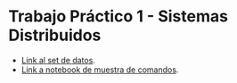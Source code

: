 # Trabajo Práctico 1 - Sistemas Distribuidos
- [Link al set de datos](https://www.kaggle.com/datasets/jeanmidev/public-bike-sharing-in-north-america).
- [Link a notebook de muestra de comandos](https://www.kaggle.com/code/pablodroca/bike-rides-analyzer).